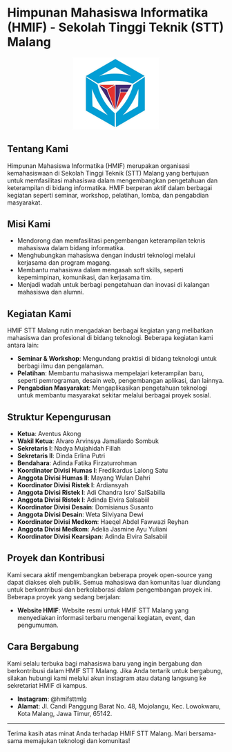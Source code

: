 # Himpunan Mahasiswa Informatika (HMIF) - Sekolah Tinggi Teknik (STT) Malang

<div align="center">
    <img src="assets/img/logo_hmif.jpg" alt="HMIF STT Malang" width="200" />
</div>

## Tentang Kami

Himpunan Mahasiswa Informatika (HMIF) merupakan organisasi kemahasiswaan di Sekolah Tinggi Teknik (STT) Malang yang bertujuan untuk memfasilitasi mahasiswa dalam mengembangkan pengetahuan dan keterampilan di bidang informatika. HMIF berperan aktif dalam berbagai kegiatan seperti seminar, workshop, pelatihan, lomba, dan pengabdian masyarakat.

## Misi Kami

- Mendorong dan memfasilitasi pengembangan keterampilan teknis mahasiswa dalam bidang informatika.
- Menghubungkan mahasiswa dengan industri teknologi melalui kerjasama dan program magang.
- Membantu mahasiswa dalam mengasah soft skills, seperti kepemimpinan, komunikasi, dan kerjasama tim.
- Menjadi wadah untuk berbagi pengetahuan dan inovasi di kalangan mahasiswa dan alumni.

## Kegiatan Kami

HMIF STT Malang rutin mengadakan berbagai kegiatan yang melibatkan mahasiswa dan profesional di bidang teknologi. Beberapa kegiatan kami antara lain:

- **Seminar & Workshop**: Mengundang praktisi di bidang teknologi untuk berbagi ilmu dan pengalaman.
- **Pelatihan**: Membantu mahasiswa mempelajari keterampilan baru, seperti pemrograman, desain web, pengembangan aplikasi, dan lainnya.
- **Pengabdian Masyarakat**: Mengaplikasikan pengetahuan teknologi untuk membantu masyarakat sekitar melalui berbagai proyek sosial.

## Struktur Kepengurusan

- **Ketua**: Aventus Akong
- **Wakil Ketua**: Alvaro Arvinsya  Jamaliardo Sombuk
- **Sekretaris I**: Nadya Mujahidah Fillah
- **Sekretaris II**: Dinda Erlina Putri
- **Bendahara**: Adinda Fatika Firzaturrohman
- **Koordinator Divisi Humas I**: Fredikardus Lalong Satu
- **Anggota Divisi Humas II**: Mayang Wulan Dahri
- **Koordinator Divisi Ristek I**: Ardiansyah
-  **Anggota Divisi Ristek I**: Adi Chandra Isro’ SalSabilla
-  **Anggota Divisi Ristek I**: Adinda Elvira Salsabiil
- **Koordinator Divisi Desain**: Domisianus Susanto
- **Anggota Divisi Desain**: Weta Silviyana Dewi
- **Koordinator Divisi Medkom**: Haeqel Abdel Fawwazi Reyhan
- **Anggota Divisi Medkom**: Adelia Jasmine Ayu Yuliani
- **Koordinator Divisi Kearsipan**: Adinda Elvira Salsabiil

## Proyek dan Kontribusi

Kami secara aktif mengembangkan beberapa proyek open-source yang dapat diakses oleh publik. Semua mahasiswa dan komunitas luar diundang untuk berkontribusi dan berkolaborasi dalam pengembangan proyek ini. Beberapa proyek yang sedang berjalan:

- **Website HMIF**: Website resmi untuk HMIF STT Malang yang menyediakan informasi terbaru mengenai kegiatan, event, dan pengumuman.

## Cara Bergabung

Kami selalu terbuka bagi mahasiswa baru yang ingin bergabung dan berkontribusi dalam HMIF STT Malang. Jika Anda tertarik untuk bergabung, silakan hubungi kami melalui akun instagram atau datang langsung ke sekretariat HMIF di kampus.

- **Instagram**: @hmifsttmlg
- **Alamat**: Jl. Candi Panggung Barat No. 48, Mojolangu, Kec. Lowokwaru, Kota Malang, Jawa Timur, 65142.

---

Terima kasih atas minat Anda terhadap HMIF STT Malang. Mari bersama-sama memajukan teknologi dan komunitas!


